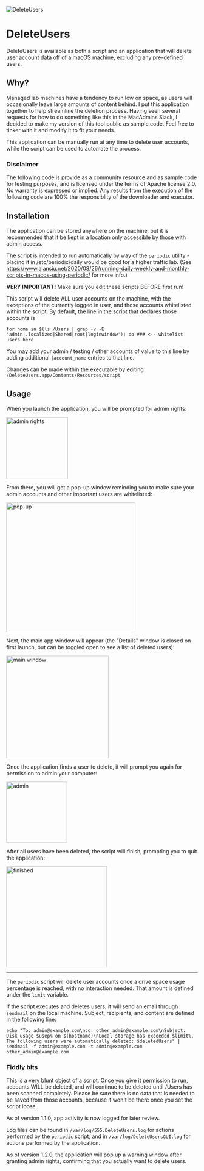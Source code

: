 ![DeleteUsers](https://github.com/zaren/DeleteUsers/assets/2085312/68b7a31e-24ff-4de0-9a1e-e30d01573529)
# DeleteUsers

DeleteUsers is available as both a script and an application that will delete user account data off of a macOS machine, excluding any pre-defined users.

## Why?

Managed lab machines have a tendency to run low on space, as users will occasionally leave large amounts of content behind. I put this application together to help streamline the deletion process. Having seen several requests for how to do something like this in the MacAdmins Slack, I decided to make my version of this tool public as sample code. Feel free to tinker with it and modify it to fit your needs. 

This application can be manually run at any time to delete user accounts, while the script can be used to automate the process.

### Disclaimer

The following code is provide as a community resource and as sample code for testing purposes, and is licensed under the terms of Apache license 2.0. No warranty is expressed or implied. Any results from the execution of the following code are 100% the responsiblity of the downloader and executor.

## Installation

The application can be stored anywhere on the machine, but it is recommended that it be kept in a location only accessible by those with admin access. 

The script is intended to run automatically by way of the `periodic` utility - placing it in /etc/periodic/daily would be good for a higher traffic lab. (See https://www.alansiu.net/2020/08/26/running-daily-weekly-and-monthly-scripts-in-macos-using-periodic/ for more info.)

**VERY IMPORTANT!** Make sure you edit these scripts BEFORE first run! 

This script will delete ALL user accounts on the machine, with the exceptions of the currently logged in user, and those accounts whitelisted within the script. By default, the line in the script that declares those accounts is

`for home in $(ls /Users | grep -v -E 'admin|.localized|Shared|root|loginwindow'); do ### <-- whitelist users here`

You may add your admin / testing / other accounts of value to this line by adding additional `|account_name` entries to that line.

Changes can be made within the executable by editing `/DeleteUsers.app/Contents/Resources/script`

## Usage

When you launch the application, you will be prompted for admin rights:

<img width="162" alt="admin rights" src="https://github.com/zaren/DeleteUsers/assets/2085312/d0a744c3-e1c8-48bd-a90a-65371fc54cc3">

From there, you will get a pop-up window reminding you to make sure your admin accounts and other important users are whitelisted:

<img width="340" alt="pop-up" src="https://github.com/zaren/DeleteUsers/assets/2085312/465e532c-0a21-4574-896c-0334714d1eac">


Next, the main app window will appear (the "Details" window is closed on first launch, but can be toggled open to see a list of deleted users):

<img width="269" alt="main window" src="https://github.com/zaren/DeleteUsers/assets/2085312/4f30cd1d-9f17-4728-a05e-accf26aecbc4">

Once the application finds a user to delete, it will prompt you again for permission to admin your computer:

<img width="160" alt="admin" src="https://github.com/zaren/DeleteUsers/assets/2085312/d53176a4-a029-4b00-967d-b56972074797">

After all users have been deleted, the script will finish, prompting you to quit the application:

<img width="265" alt="finished" src="https://github.com/zaren/DeleteUsers/assets/2085312/86340a91-c914-4b29-bdde-733cafe50fd0">

----- 

The `periodic` script will delete user accounts once a drive space usage percentage is reached, with no interaction needed. That amount is defined under the `limit` variable. 

If the script executes and deletes users, it will send an email through `sendmail` on the local machine. Subject, recipients, and content are defined in the following line:

`echo "To: admin@example.com\ncc: other_admin@example.com\nSubject: Disk usage $usep% on $(hostname)\nLocal storage has exceeded $limit%. The following users were automatically deleted: $deletedUsers" | sendmail -f admin@example.com -t admin@example.com other_admin@example.com`

### Fiddly bits

This is a very blunt object of a script. Once you give it permission to run, accounts WILL be deleted, and will continue to be deleted until /Users has been scanned completely. Please be sure there is no data that is needed to be saved from those accounts, because it won't be there once you set the script loose.

As of version 1.1.0, app activity is now logged for later review.

Log files can be found in `/var/log/555.DeleteUsers.log` for actions performed by the `periodic` script, and in `/var/log/DeleteUsersGUI.log` for actions performed by the application.

As of version 1.2.0, the application will pop up a warning window after granting admin rights, confirming that you actually want to delete users.
